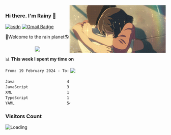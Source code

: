 <img  align='right' height="150" src="https://github.com/LikeRainDay/LikeRainDay/blob/master/pic/img_rain_1.gif?raw=true">



### Hi there. I'm Rainy :lemon:

[![csdn](https://img.shields.io/badge/-csdn-c14438?style=flat-square&logo=c&logoColor=white)](https://blog.csdn.net/qq_15807167)
[![Gmail Badge](https://img.shields.io/badge/-gmail-c14438?style=flat-square&logo=Gmail&logoColor=white&link=mailto:houshuai0816@gmail.com)](mailto:houshuai0816@gmail.com)

🚀Welcome to the rain planet🌎

<center>
<img align='center'  src="https://source.unsplash.com/user/rainyhehe/likes">
</center>

📊 **This week I spent my time on**

<img align='right'   width="300" src="https://github-readme-stats.vercel.app/api?username=LikeRainDay&show_icons=true&title_color=fff&icon_color=79ff97&text_color=9f9f9f&bg_color=151515&count_private=true">

<!--START_SECTION:waka-->

```txt
From: 19 February 2024 - To: 26 February 2024

Java                       4 hrs 2 mins    ██████▓░░░░░░░░░░░░░░░░░░   26.69 %
JavaScript                 3 hrs 21 mins   █████▓░░░░░░░░░░░░░░░░░░░   22.16 %
XML                        1 hr 55 mins    ███░░░░░░░░░░░░░░░░░░░░░░   12.66 %
TypeScript                 1 hr 46 mins    ███░░░░░░░░░░░░░░░░░░░░░░   11.76 %
YAML                       54 mins         █▒░░░░░░░░░░░░░░░░░░░░░░░   05.96 %
```

<!--END_SECTION:waka-->

### Visitors Count
<img align="left" src = "https://profile-counter.glitch.me/LikeRainDay/count.svg" alt ="Loading">
